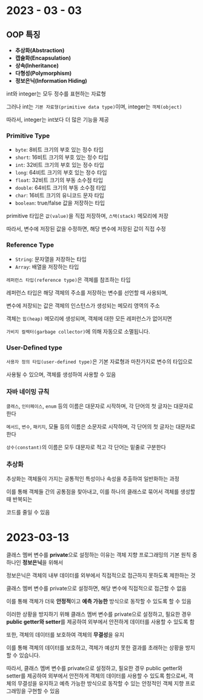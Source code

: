 # 2023 - 03 - 03

## OOP 특징

- **추상화(Abstraction)**
- **캡슐화(Encapsulation)**
- **상속(Inheritance)**
- **다형성(Polymorphism)**
- **정보은닉(Information Hiding)**

int와 integer는 모두 정수를 표현하는 자료형

그러나 int는 `기본 자료형(primitive data type)`이며, integer는 `객체(object)`

따라서, integer는 int보다 더 많은 기능을 제공

### Primitive Type

- `byte`: 8비트 크기의 부호 있는 정수 타입
- `short`: 16비트 크기의 부호 있는 정수 타입
- `int`: 32비트 크기의 부호 있는 정수 타입
- `long`: 64비트 크기의 부호 있는 정수 타입
- `float`: 32비트 크기의 부동 소수점 타입
- `double`: 64비트 크기의 부동 소수점 타입
- `char`: 16비트 크기의 유니코드 문자 타입
- `boolean`: true/false 값을 저장하는 타입

primitive 타입은 `값(value)`을 직접 저장하며, `스택(stack)` 메모리에 저장

따라서, 변수에 저장된 값을 수정하면, 해당 변수에 저장된 값이 직접 수정

### Reference Type

- `String`: 문자열을 저장하는 타입
- `Array`: 배열을 저장하는 타입

`레퍼런스 타입(reference type)`은 객체를 참조하는 타입

레퍼런스 타입은 해당 객체의 주소를 저장하는 변수를 선언할 때 사용되며, 

변수에 저장되는 값은 객체의 인스턴스가 생성되는 메모리 영역의 주소

객체는 `힙(heap)` 메모리에 생성되며, 객체에 대한 모든 레퍼런스가 없어지면

`가비지 컬렉터(garbage collector)`에 의해 자동으로 소멸됩니다.

### User-Defined type

`사용자 정의 타입(user-defined type)`은 기본 자료형과 마찬가지로 변수의 타입으로 

사용될 수 있으며, 객체를 생성하여 사용할 수 있음

### 자바 네이밍 규칙

`클래스`, `인터페이스`, `enum` 등의 이름은 대문자로 시작하며, 각 단어의 첫 글자는 대문자로 한다

`메서드`, `변수`, `패키지`, 모듈 등의 이름은 소문자로 시작하며, 각 단어의 첫 글자는 대문자로 한다

`상수(constant)`의 이름은 모두 대문자로 적고 각 단어는 밑줄로 구분한다

### 추상화

추상화는 객체들이 가지는 공통적인 특성이나 속성을 추출하여 일반화하는 과정

이를 통해 객체들 간의 공통점을 찾아내고, 이를 하나의 클래스로 묶어서 객체를 생성할 때 반복되는 

코드를 줄일 수 있음

# 2023-03-13

클래스 멤버 변수를 **private**으로 설정하는 이유는 객체 지향 프로그래밍의 기본 원칙 중 하나인 **정보은닉**을 위해서

정보은닉은 객체의 내부 데이터를 외부에서 직접적으로 접근하지 못하도록 제한하는 것

클래스 멤버 변수를 private으로 설정하면, 해당 변수에 직접적으로 접근할 수 없음

이를 통해 객체가 더욱 **안정적**이고 **예측 가능한** 방식으로 동작할 수 있도록 할 수 있음

이러한 상황을 방지하기 위해 클래스 멤버 변수를 private으로 설정하고, 필요한 경우 **public getter와 setter**를 제공하여 외부에서 안전하게 데이터를 사용할 수 있도록 함

또한, 객체의 데이터를 보호하여 객체의 **무결성**을 유지

이를 통해 객체의 데이터를 보호하고, 객체가 예상치 못한 결과를 초래하는 상황을 방지할 수 있습니다.

따라서, 클래스 멤버 변수를 private으로 설정하고, 필요한 경우 public getter와 setter를 제공하여 외부에서 안전하게 객체의 데이터를 사용할 수 있도록 함으로써, 객체의 무결성을 유지하고 예측 가능한 방식으로 동작할 수 있는 안정적인 객체 지향 프로그래밍을 구현할 수 있음